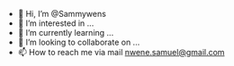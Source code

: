 - 👋 Hi, I’m @Sammywens
- 👀 I’m interested in ...
- 🌱 I’m currently learning ...
- 💞️ I’m looking to collaborate on ...
- 📫 How to reach me via mail nwene.samuel@gmail.com

<!---
Sammywens/Sammywens is a ✨ special ✨ repository because its `README.md` (this file) appears on your GitHub profile.
You can click the Preview link to take a look at your changes.
--->
